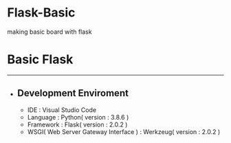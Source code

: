 # Flask-Basic
making basic board with flask

<h1>Basic Flask</h1>
<hr>
<ul>
  <li>
    <h2>Development Enviroment</h2>
    <ul>
      <li>IDE : Visual Studio Code</li>
      <li>Language : Python( version : 3.8.6 )</li>
      <li>Framework : Flask( version : 2.0.2 )</li>
      <li>WSGI( Web Server Gateway Interface ) : Werkzeug( version : 2.0.2 )</li>
    <ul>
  </li>
</ul>
